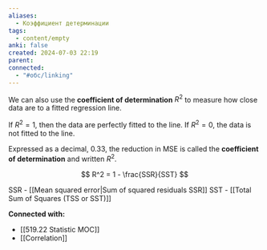 ```yaml
---
aliases:
  - Коэффициент детерминации
tags:
  - content/empty
anki: false
created: 2024-07-03 22:19
parent: 
connected:
  - "#обс/linking"
---
```


We can also use the **coefficient of determination** $R^2$ to measure how close data are to a fitted regression line.

If $R^2=1$, then the data are perfectly fitted to the line. 
If $R^2=0$, the data is not fitted to the line.

Expressed as a decimal, $0.33$, the reduction in MSE is called the **coefficient of determination** and written $R^2$.

$$
R^2 = 1 - \frac{SSR}{SST}
$$

SSR - [[Mean squared error|Sum of squared residuals SSR]]
SST - [[Total Sum of Squares (TSS or SST)]]



**Connected with:**
- [[519.22 Statistic MOC]]
- [[Correlation]]

